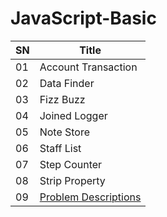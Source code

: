 # JavaScript-Basic

| SN | Title |
| --- | --- |
| 01 | Account Transaction |
| 02 | Data Finder |
| 03 | Fizz Buzz |
| 04 | Joined Logger |
| 05 | Note Store |
| 06 | Staff List |
| 07 | Step Counter |
| 08 | Strip Property |
| 09 | <a href = "https://www.scribd.com/document/536770136/JavaScript-Basic-Assesment" > Problem Descriptions </a> |

